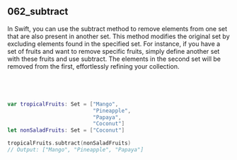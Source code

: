 ## 062_subtract

In Swift, you can use the subtract method to remove elements from one set that are also present in another set. This method modifies the original set by excluding elements found in the specified set. For instance, if you have a set of fruits and want to remove specific fruits, simply define another set with these fruits and use subtract. The elements in the second set will be removed from the first, effortlessly refining your collection.

```swift




var tropicalFruits: Set = ["Mango",
                           "Pineapple",
                           "Papaya",
                           "Coconut"]
let nonSaladFruits: Set = ["Coconut"]

tropicalFruits.subtract(nonSaladFruits)
// Output: ["Mango", "Pineapple", "Papaya"]

```